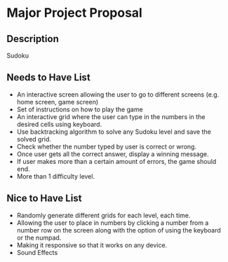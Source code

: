 # Major Project Proposal

## Description
Sudoku

## Needs to Have List
- An interactive screen allowing the user to go to different screens (e.g. home screen, game screen)
- Set of instructions on how to play the game
- An interactive grid where the user can type in the numbers in the desired cells using keyboard.
- Use backtracking algorithm to solve any Sudoku level and save the solved grid. 
- Check whether the number typed by user is correct or wrong.
- Once user gets all the correct answer, display a winning message.
- If user makes more than a certain amount of errors, the game should end.
- More than 1 difficulty level.


## Nice to Have List
- Randomly generate different grids for each level, each time. 
- Allowing the user to place in numbers by clicking a number from a number row on the screen along with the option of using the keyboard or the numpad.
- Making it responsive so that it works on any device.
- Sound Effects 

  
